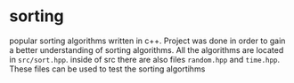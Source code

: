 # sorting

popular sorting algorithms written in c++. Project was done in order to gain a better understanding of sorting algorithms. All the algorithms are located in `src/sort.hpp`. inside of src there are also files `random.hpp` and `time.hpp`. These files can be used to test the sorting algortihms
